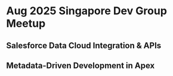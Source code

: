 # Aug 2025 Singapore Dev Group Meetup

## Salesforce Data Cloud Integration & APIs

## Metadata-Driven Development in Apex
